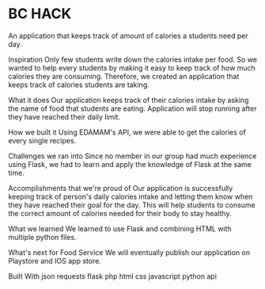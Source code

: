 # BC HACK
An application that keeps track of amount of calories a students need per day.

Inspiration
Only few students write down the calories intake per food. So we wanted to help every students by making it easy to keep track of how much calories they are consuming. Therefore, we created an application that keeps track of calories students are taking.

What it does
Our application keeps track of their calories intake by asking the name of food that students are eating. Application will stop running after they have reached their daily limit.

How we built it
Using EDAMAM's API, we were able to get the calories of every single recipes.

Challenges we ran into
Since no member in our group had much experience using Flask, we had to learn and apply the knowledge of Flask at the same time.

Accomplishments that we're proud of
Our application is successfully keeping track of person's daily calories intake and letting them know when they have reached their goal for the day. This will help students to consume the correct amount of calories needed for their body to stay healthy.

What we learned
We learned to use Flask and combining HTML with multiple python files.

What's next for Food Service
We will eventually publish our application on Playstore and IOS app store.

Built With
json
requests
flask
php
html
css
javascript
python
api
